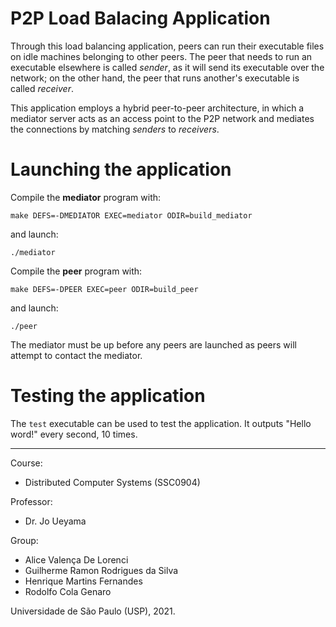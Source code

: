 # P2P Load Balacing Application

Through this load balancing application, peers can run their executable files on idle machines belonging to other peers. The peer that needs to run an executable elsewhere is called *sender*, as it will send its executable over the network; on the other hand, the peer that runs another's executable is called *receiver*.

This application employs a hybrid peer-to-peer architecture, in which a mediator server acts as an access point to the P2P network and mediates the connections by matching *senders* to *receivers*.

# Launching the application

Compile the **mediator** program with:

    make DEFS=-DMEDIATOR EXEC=mediator ODIR=build_mediator

and launch:

    ./mediator

Compile the **peer** program with:

    make DEFS=-DPEER EXEC=peer ODIR=build_peer

and launch:
    
    ./peer

The mediator must be up before any peers are launched as peers will attempt to contact the mediator.

# Testing the application

The ```test``` executable can be used to test the application. It outputs "Hello word!" every second, 10 times.

---

Course:
- Distributed Computer Systems (SSC0904)

Professor:
- Dr. Jo Ueyama

Group:
- Alice Valença De Lorenci 			   						
- Guilherme Ramon Rodrigues da Silva 							
- Henrique Martins Fernandes 		  							
- Rodolfo Cola Genaro 			 

Universidade de São Paulo (USP), 2021.
